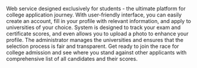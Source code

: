 Web service designed exclusively for students - the ultimate platform for college application journey. With user-friendly interface, you can easily create an account, fill in your profile with relevant information, and apply to universities of your choice. System is designed to track your exam and certificate scores, and even allows you to upload a photo to enhance your profile. The administrator manages the universities and ensures that the selection process is fair and transparent. Get ready to join the race for college admission and see where you stand against other applicants with comprehensive list of all candidates and their scores.
